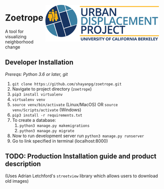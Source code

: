 <a href='https://urbandisplacement.org/'><img src='home/static/home/UDP_Logo.png' align="right" height="120" /></a>  

# Zoetrope

A tool for visualizing neighborhood change

## Developer Installation
*Prereqs: Python 3.6 or later, git*
1. `git clone https://github.com/shayanpg/zoetrope.git`
2. Navigate to project directory (`zoetrope`)
3. `pip3 install virtualenv`
4. `virtualenv venv`
5. `source venv/bin/activate` (Linux/MacOS) OR `source venv/Scripts/activate` (Windows)
6. `pip3 install -r requirements.txt`
7. To create a database:
    1. `python3 manage.py makemigrations`
    2. `python3 manage.py migrate`
8. Now to run development server run `python3 manage.py runserver`
9. Go to link specified in terminal (localhost:8000)


## TODO: Production Installation guide and product description

(Uses Adrian Letchford's `streetview` library which allows users to download old images)
